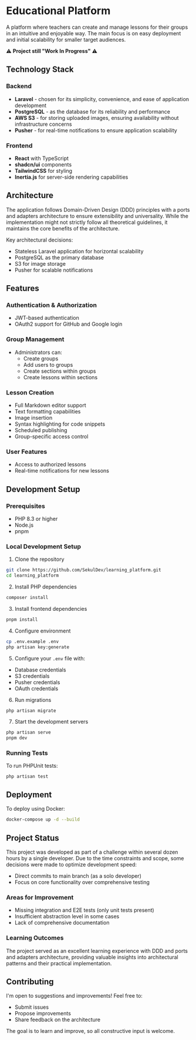 # Educational Platform

A platform where teachers can create and manage lessons for their groups in an intuitive and enjoyable way. The main
focus is on easy deployment and initial scalability for smaller target audiences.

⚠️ **Project still "Work In Progress"** ⚠️

## Technology Stack

### Backend

- **Laravel** - chosen for its simplicity, convenience, and ease of application development
- **PostgreSQL** - as the database for its reliability and performance
- **AWS S3** - for storing uploaded images, ensuring availability without infrastructure concerns
- **Pusher** - for real-time notifications to ensure application scalability

### Frontend

- **React** with TypeScript
- **shadcn/ui** components
- **TailwindCSS** for styling
- **Inertia.js** for server-side rendering capabilities

## Architecture

The application follows Domain-Driven Design (DDD) principles with a ports and adapters architecture to ensure
extensibility and universality. While the implementation might not strictly follow all theoretical guidelines, it
maintains the core benefits of the architecture.

Key architectural decisions:

- Stateless Laravel application for horizontal scalability
- PostgreSQL as the primary database
- S3 for image storage
- Pusher for scalable notifications

## Features

### Authentication & Authorization

- JWT-based authentication
- OAuth2 support for GitHub and Google login

### Group Management

- Administrators can:
    - Create groups
    - Add users to groups
    - Create sections within groups
    - Create lessons within sections

### Lesson Creation

- Full Markdown editor support
- Text formatting capabilities
- Image insertion
- Syntax highlighting for code snippets
- Scheduled publishing
- Group-specific access control

### User Features

- Access to authorized lessons
- Real-time notifications for new lessons

## Development Setup

### Prerequisites

- PHP 8.3 or higher
- Node.js
- pnpm

### Local Development Setup

1. Clone the repository

```bash
git clone https://github.com/SekulDev/learning_platform.git
cd learning_platform
```

2. Install PHP dependencies

```bash
composer install
```

3. Install frontend dependencies

```bash
pnpm install
```

4. Configure environment

```bash
cp .env.example .env
php artisan key:generate
```

5. Configure your `.env` file with:

- Database credentials
- S3 credentials
- Pusher credentials
- OAuth credentials

6. Run migrations

```bash
php artisan migrate
```

7. Start the development servers

```bash
php artisan serve
pnpm dev
```

### Running Tests

To run PHPUnit tests:

```bashCopy
php artisan test
```

## Deployment

To deploy using Docker:

```bash
docker-compose up -d --build
```

## Project Status

This project was developed as part of a challenge within several dozen hours by a single developer. Due to the time
constraints and scope, some decisions were made to optimize development speed:

- Direct commits to main branch (as a solo developer)
- Focus on core functionality over comprehensive testing

### Areas for Improvement

- Missing integration and E2E tests (only unit tests present)
- Insufficient abstraction level in some cases
- Lack of comprehensive documentation

### Learning Outcomes

The project served as an excellent learning experience with DDD and ports and adapters architecture, providing valuable
insights into architectural patterns and their practical implementation.

## Contributing

I'm open to suggestions and improvements! Feel free to:

- Submit issues
- Propose improvements
- Share feedback on the architecture

The goal is to learn and improve, so all constructive input is welcome.
